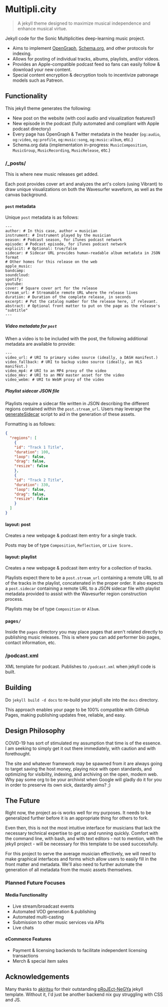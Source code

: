 # Multipli.city
> A jekyll theme designed to maximize musical independence and enhance musical virtue.

Jekyll code for the Sonic Multiplicities deep-learning music project.

* Aims to implement [OpenGraph](https://ogp.me/), [Schema.org](https://schema.org/), and other protocols for indexing.
* Allows for posting of individual tracks, albums, playlists, and/or videos.
* Provides an Apple-compatible podcast feed so fans can easily follow & download your new content.
* Special content encryption & decryption tools to incentivize patronage models such as Patreon.

## Functionality

This jekyll theme generates the following:

* New post on the website (with cool audio and visualization features!)
* New episode in the podcast (fully automated and compliant with Apple podcast directory)
* Every page has OpenGraph & Twitter metadata in the header (`og:audio`, `og:video`, `og:profile`, `og:music:song`, `og:music:album`, etc.)
* Schema.org data (implementation in-progress: `MusicComposition`, `MusicGroup`, `MusicRecording`, `MusicRelease`, etc.)

### /_posts/

This is where new music releases get added.

Each post provides cover art and analyzes the art's colors (using Vibrant) to
draw unique visualizations on both the Wavesurfer waveform, as well as the canvas
background.

#### `post` metadata

Unique `post` metadata is as follows:

```
---
author: # In this case, author = musician
instrument: # Instrument played by the musician
season: # Podcast season, for iTunes podcast network
episode: # Podcast episode, for iTunes podcast network
explicit: # Optional: true/false
sidecar: # Sidecar URL provides human-readable album metadata in JSON format
# Other homes for this release on the web
apple_music:
bandcamp:
soundcloud:
spotify:
youtube:
cover: # Square cover art for the release
stream_url: # Streamable remote URL where the release lives
duration: # Duration of the complete release, in seconds
excerpt: # Put the catalog number for the release here, if relevant.
abstract: # Optional front matter to put on the page as the release's "subtitle"
---
```

##### Video metadata for `post`

When a video is to be included with the post, the following additional metadata
are available to provide:

```
---
video_url: # URI to primary video source (ideally, a DASH manifest.)
video_fallback: # URI to backup video source (ideally, an HLS manifest.)
video_mp4: # URI to an MP4 proxy of the video
video_mkv: # URI to an MKV master asset for the video
video_webm: # URI to WebM proxy of the video
```

##### Playlist sidecar JSON file

Playlists require a sidecar file written in JSON describing the different regions
contained within the `post.stream_url`. Users may leverage the
[generateSidecar](https://github.com/SacredData/generateSidecar) script to aid
in the generation of these assets.

Formatting is as follows:

```json
{
  "regions": [
    {
    "id": "Track 1 Title",
    "duration": 100,
    "loop": false,
    "drag": false,
    "resize": false
    },
    {
    "id": "Track 2 Title",
    "duration": 330,
    "loop": false,
    "drag": false,
    "resize": false
    }
  ]
}
```

#### layout: post

Creates a new webpage & podcast item entry for a single track.

Posts may be of type `Composition`, `Reflection`, or `Live Score`..

#### layout: playlist

Creates a new webpage & podcast item entry for a collection of tracks.

Playlists expect there to be a `post.stream_url` containing a remote URL to all
of the tracks in the playlist, concatenated in the proper order. It also expects
a `post.sidecar` containing a remote URL to a JSON sidecar file with playlist
metadata provided to assist with the Wavesurfer region construction process.

Playlists may be of type `Composition` or `Album`.

### `pages/`

Inside the `pages` directory you may place pages that aren't related directly to publishing music releases. This is where you can add performer bio pages, contact information, etc.

### /podcast.xml

XML template for podcast. Publishes to `/podcast.xml` when jekyll code is built.

## Building

Do `jekyll build -d docs` to re-build your jekyll site into the `docs` directory.

This approach enables your page to be 100% compatible with GitHub Pages, making publishing updates free, reliable, and easy.

## Design Philosophy

COVID-19 has sort of stimulated my assumption that time is of the essence. I am
seeking to simply get it out there immediately, with caution and with
forethought.

The site and whatever framework may be spawned from it are always going to target
saving the host money, playing nice with open standards, and optimizing for
visibility, indexing, and archiving on the open, modern web. Why pay some org
to be your archivist when Google will gladly do it for you in order to preserve
its own sick, dastardly aims? ;)

## The Future

Right now, the project as-is works well for my purposes. It needs to be
generalized further before it is an appropriate thing for others to fork.

Even then, this is not the most intuitive interface for musicians that lack the
necessary technical expertise to get up and running quickly. Comfort with the
command line, with bash, and with text editors - not to mention, with the jekyll
project - will be necessary for this template to be used successfully.

For this project to serve the average musician effectively, we will need to make
graphical interfaces and forms which allow users to easily fill in the front
matter and metadata. We'll also need to further automate the generation of all 
metadata from the music assets themselves.

### Planned Future Focuses

#### Media Functionality

* Live stream/broadcast events
* Automated VOD generation & publishing
* Automated multi-casting
* Submission to other music services via APIs
* Live chats

#### eCommerce Features

* Payment & licensing backends to facilitate independent licensing transactions
* Merch & special item sales

## Acknowledgements

Many thanks to [akiritsu](https://github.com/akiritsu) for their outstanding
[pRoJEct-NeGYa](https://github.com/akiritsu/pRoJEct-NeGYa) jekyll template.
Without it, I'd just be another backend nix guy struggling with CSS and JS.
